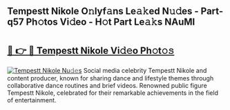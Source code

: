 ## Tempestt Nikole O𝚗lyf𝚊ns Le𝚊𝚔ed N𝚞𝚍es - Part-q57 Ph𝚘tos Vi𝚍eo - H𝚘t Part Le𝚊𝚔s NAuMI

# <h2><a href="http://hf3g88.feru.top/?c=Tempestt+Nikole">🔗 👉 🔴 Tempestt Nikole Vi𝚍𝚎o Ph𝚘t𝚘𝚜</a></h2>

[![Tempestt Nikole Nu𝚍𝚎s](https://i.imgur.com/0TWrTi3.gif)](http://hf3g88.feru.top/?c=Tempestt+Nikole)
Social media celebrity Tempestt Nikole and content producer, known for sharing dance and lifestyle themes through collaborative dance routines and brief videos. Renowned public figure Tempestt Nikole, celebrated for their remarkable achievements in the field of entertainment. 
